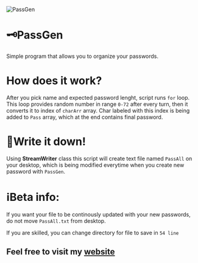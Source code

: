 ![PassGen]([https://github.com/Logic-all/Logos/blob/main/Comet%20logol.png](https://github.com/TypicalData/Logos/blob/main/passgen.png))
# 🗝️PassGen
Simple program that allows you to organize your passwords.

# How does it work?
After you pick name and expected password lenght, script runs `for` loop.
This loop provides random number in range `0-72` after every turn, then it converts it to index of `charArr` array. Char labeled with this index is being added to `Pass` array, which at the end contains final password.

# 📝Write it down!
Using **StreamWriter** class this script will create text file named `PassAll` on your desktop, which is being modified everytime when you create new password with `PassGen`.

# ℹ️Beta info:
If you want your file to be continously updated with your new passwords,
do not move `PassAll.txt` from desktop. 

If you are skilled, you can change directory for file to save in `54 line`

## Feel free to visit my [website](http://typical.ct8.pl)
